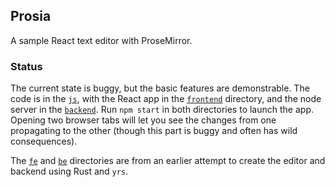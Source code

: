## Prosia
A sample React text editor with ProseMirror. 

### Status
The current state is buggy, but the basic features are demonstrable. The code is in the [`js`](./js), with the React app in the [`frontend`](./js/frontend) directory, and the node server in the [`backend`](./js/backend). Run `npm start` in both directories to launch the app. Opening two browser tabs will let you see the changes from one propagating to the other (though this part is buggy and often has wild consequences).

The [`fe`](./fe) and [`be`](./be) directories are from an earlier attempt to create the editor and backend using Rust and `yrs`.